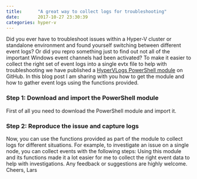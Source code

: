 ```yaml
---
title:      "A great way to collect logs for troubleshooting"
date:       2017-10-27 23:30:39
categories: hyper-v
---
```

Did you ever have to troubleshoot issues within a Hyper-V cluster or standalone environment and found yourself switching between different event logs? Or did you repro something just to find out not all of the important Windows event channels had been activated? To make it easier to collect the right set of event logs into a single evtx file to help with troubleshooting we have published a [HyperVLogs PowerShell module](https://github.com/MicrosoftDocs/Virtualization-Documentation/tree/live/hyperv-tools/HyperVLogs) on GitHub.  In this blog post I am sharing with you how to get the module and how to gather event logs using the functions provided. 

### Step 1: Download and import the PowerShell module

First of all you need to download the PowerShell module and import it. 

### Step 2: Reproduce the issue and capture logs

Now, you can use the functions provided as part of the module to collect logs for different situations. For example, to investigate an issue on a single node, you can collect events with the following steps:  Using this module and its functions made it a lot easier for me to collect the right event data to help with investigations. Any feedback or suggestions are highly welcome. Cheers, Lars
